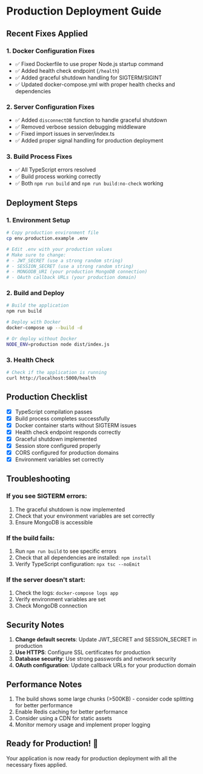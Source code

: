 # Production Deployment Guide

## Recent Fixes Applied

### 1. Docker Configuration Fixes
- ✅ Fixed Dockerfile to use proper Node.js startup command
- ✅ Added health check endpoint (`/health`)
- ✅ Added graceful shutdown handling for SIGTERM/SIGINT
- ✅ Updated docker-compose.yml with proper health checks and dependencies

### 2. Server Configuration Fixes
- ✅ Added `disconnectDB` function to handle graceful shutdown
- ✅ Removed verbose session debugging middleware
- ✅ Fixed import issues in server/index.ts
- ✅ Added proper signal handling for production deployment

### 3. Build Process Fixes
- ✅ All TypeScript errors resolved
- ✅ Build process working correctly
- ✅ Both `npm run build` and `npm run build:no-check` working

## Deployment Steps

### 1. Environment Setup
```bash
# Copy production environment file
cp env.production.example .env

# Edit .env with your production values
# Make sure to change:
# - JWT_SECRET (use a strong random string)
# - SESSION_SECRET (use a strong random string)
# - MONGODB_URI (your production MongoDB connection)
# - OAuth callback URLs (your production domain)
```

### 2. Build and Deploy
```bash
# Build the application
npm run build

# Deploy with Docker
docker-compose up --build -d

# Or deploy without Docker
NODE_ENV=production node dist/index.js
```

### 3. Health Check
```bash
# Check if the application is running
curl http://localhost:5000/health
```

## Production Checklist

- [x] TypeScript compilation passes
- [x] Build process completes successfully
- [x] Docker container starts without SIGTERM issues
- [x] Health check endpoint responds correctly
- [x] Graceful shutdown implemented
- [x] Session store configured properly
- [x] CORS configured for production domains
- [x] Environment variables set correctly

## Troubleshooting

### If you see SIGTERM errors:
1. The graceful shutdown is now implemented
2. Check that your environment variables are set correctly
3. Ensure MongoDB is accessible

### If the build fails:
1. Run `npm run build` to see specific errors
2. Check that all dependencies are installed: `npm install`
3. Verify TypeScript configuration: `npx tsc --noEmit`

### If the server doesn't start:
1. Check the logs: `docker-compose logs app`
2. Verify environment variables are set
3. Check MongoDB connection

## Security Notes

1. **Change default secrets**: Update JWT_SECRET and SESSION_SECRET in production
2. **Use HTTPS**: Configure SSL certificates for production
3. **Database security**: Use strong passwords and network security
4. **OAuth configuration**: Update callback URLs for your production domain

## Performance Notes

1. The build shows some large chunks (>500KB) - consider code splitting for better performance
2. Enable Redis caching for better performance
3. Consider using a CDN for static assets
4. Monitor memory usage and implement proper logging

## Ready for Production! 🚀

Your application is now ready for production deployment with all the necessary fixes applied. 
